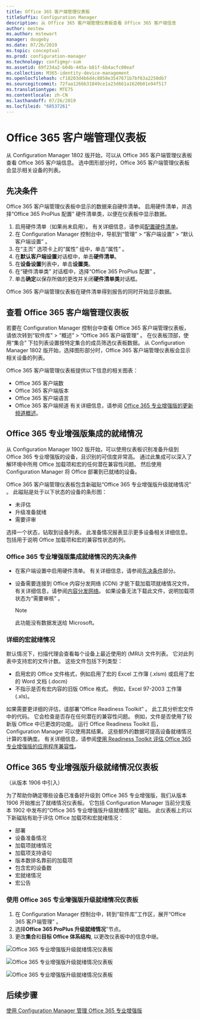 ```yaml
---
title: Office 365 客户端管理仪表板
titleSuffix: Configuration Manager
description: 从 Office 365 客户端管理仪表板查看 Office 365 客户端信息
author: mestew
ms.author: mstewart
manager: dougeby
ms.date: 07/26/2019
ms.topic: conceptual
ms.prod: configuration-manager
ms.technology: configmgr-sum
ms.assetid: 69f234a2-b04b-445a-b81f-6b4acfc00eaf
ms.collection: M365-identity-device-management
ms.openlocfilehash: cf18203d4b6d4c8858e3547671b7bf63a2250db7
ms.sourcegitcommit: 72faa1266b31849ce1a23d661a1620b01e94f517
ms.translationtype: MTE75
ms.contentlocale: zh-CN
ms.lasthandoff: 07/26/2019
ms.locfileid: "68537261"
---
```

# <a name="office-365-client-management-dashboard"></a>Office 365 客户端管理仪表板

从 Configuration Manager 1802 版开始，可以从 Office 365 客户端管理仪表板查看 Office 365 客户端信息。 选中图形部分时，Office 365 客户端管理仪表板会显示相关设备的列表。 <!--1357281 -->

## <a name="prerequisites"></a>先决条件

Office 365 客户端管理仪表板中显示的数据来自硬件清单。 启用硬件清单，并选择“Office 365 ProPlus 配置”  硬件清单类，以便在仪表板中显示数据。
 
1. 启用硬件清单（如果尚未启用）。 有关详细信息，请参阅[配置硬件清单](/sccm/core/clients/manage/inventory/configure-hardware-inventory)。
2. 在 Configuration Manager 控制台中，导航到“管理”   > “客户端设置”   > “默认客户端设置”  。  
3. 在“主页”  选项卡上的“属性”  组中，单击“属性”  。  
4. 在**默认客户端设置**对话框中，单击**硬件清单**。  
5. 在**设备设置**列表中，单击**设置类**。  
6. 在“硬件清单类”  对话框中，选择“Office 365 ProPlus 配置”  。  
7. 单击**确定**以保存所做的更改并关闭**硬件清单类**对话框。 

Office 365 客户端管理仪表板在硬件清单得到报告的同时开始显示数据。

## <a name="viewing-the-office-365-client-management-dashboard"></a>查看 Office 365 客户端管理仪表板

若要在 Configuration Manager 控制台中查看 Office 365 客户端管理仪表板，请依次转到“软件库”   > “概述”   > “Office 365 客户端管理”  。 在仪表板顶部，使用“集合”  下拉列表设置按特定集合的成员筛选仪表板数据。 从 Configuration Manager 1802 版开始，选择图形部分时，Office 365 客户端管理仪表板会显示相关设备的列表。

Office 365 客户端管理仪表板提供以下信息的相关图表：

- Office 365 客户端数
- Office 365 客户端版本
- Office 365 客户端语言
- Office 365 客户端频道 有关详细信息，请参阅 [Office 365 专业增强版的更新频道概述](/DeployOffice/overview-of-update-channels-for-office-365-proplus)。


## <a name="bkmk_o365_readiness"></a>Office 365 专业增强版集成的就绪情况
<!--3735402-->
从 Configuration Manager 1902 版开始，可以使用仪表板识别准备升级到 Office 365 专业增强版的设备，且识别的可信度非常高。 通过此集成可以深入了解环境中所用 Office 加载项和宏的任何潜在兼容性问题。 然后使用 Configuration Manager 将 Office 部署到已就绪的设备。

Office 365 客户端管理仪表板包含新磁贴“Office 365 专业增强版升级就绪情况”  。 此磁贴是处于以下状态的设备的条形图：
- 未评估
- 升级准备就绪
- 需要评审

选择一个状态，钻取到设备列表。 此准备情况报表显示更多设备相关详细信息。 包括用于说明 Office 加载项和宏的兼容性状态的列。

### <a name="prerequisites-for-office-365-proplus-readiness-integration"></a>Office 365 专业增强版集成就绪情况的先决条件

- 在客户端设置中启用硬件清单。 有关详细信息，请参阅[先决条件](#prerequisites)部分。  

- 设备需要连接到 Office 内容分发网络 (CDN) 才能下载加载项就绪情况文件。 有关详细信息，请参阅[内容分发网络](https://docs.microsoft.com/office365/enterprise/content-delivery-networks)。 如果设备无法下载此文件，说明加载项状态为“需要审核”  。  

    > [!Note]  
    > 此功能没有数据发送给 Microsoft。  

### <a name="bkmk_ort"></a>详细的宏就绪情况

默认情况下，扫描代理会查看每个设备上最近使用的 (MRU) 文件列表。 它对此列表中支持宏的文件计数。 这些文件包括下列类型：
- 启用宏的 Office 文件格式，例如启用了宏的 Excel 工作簿 (.xlsm) 或启用了宏的 Word 文档 (.docm)  
- 不指示是否有宏内容的旧版 Office 格式。 例如，Excel 97-2003 工作簿 (.xls)。

如果需要更详细的评估，请部署“Office Readiness Toolkit”  。 此工具分析宏文件中的代码。 它会检查是否存在任何潜在的兼容性问题。 例如，文件是否使用了较新版 Office 中已更改的功能。 运行 Office Readiness Toolkit 后，Configuration Manager 可以使用其结果。 这些额外的数据可提高设备就绪情况计算的准确度。 有关详细信息，请参阅[使用 Readiness Toolkit 评估 Office 365 专业增强版的应用程序兼容性](http://aka.ms/readinesstoolkit)。

## <a name="office-365-proplus-upgrade-readiness-dashboard"></a>Office 365 专业增强版升级就绪情况仪表板

（从版本 1906 中引入） 

<!--4021125-->
为了帮助你确定哪些设备已准备好升级到 Office 365 专业增强版，我们从版本 1906 开始推出了就绪情况仪表板。 它包括 Configuration Manager 当前分支版本 1902 中发布的“Office 365 专业增强版升级就绪情况”  磁贴。 此仪表板上的以下新磁贴有助于评估 Office 加载项和宏就绪情况：

- 部署
- 设备准备情况
- 加载项就绪情况
- 加载项支持语句
- 版本数排名靠前的加载项
- 包含宏的设备数
- 宏就绪情况
- 宏公告

### <a name="using-the-office-365-proplus-upgrade-readiness-dashboard"></a>使用 Office 365 专业增强版升级就绪情况仪表板
 
1. 在 Configuration Manager 控制台中，转到“软件库”工作区，展开“Office 365 客户端管理”   。
1. 选择**Office 365 ProPlus 升级就绪情况**"节点。
1. 更改**集合**和**目标 Office 体系结构**, 以更改仪表板中的信息中继。

![Office 365 专业增强版升级就绪情况仪表板](./media/4021125-office-365-upgrade-readiness-dashboard.png)

![Office 365 专业增强版升级就绪情况仪表板](./media/4021125-office-365-to-add-ins.png)

![Office 365 专业增强版升级就绪情况仪表板](./media/4021125-office-365-macro-advisories.png)

## <a name="next-steps"></a>后续步骤

[使用 Configuration Manager 管理 Office 365 专业增强版](/sccm/sum/deploy-use/manage-office-365-proplus-updates)
